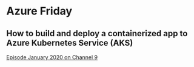 # Azure Friday 

## How to build and deploy a containerized app to Azure Kubernetes Service (AKS) 

[Episode January 2020 on Channel 9](https://channel9.msdn.com/Shows/Azure-Friday/How-to-build-and-deploy-a-containerized-app-to-Azure-Kubernetes-Service-AKS)

